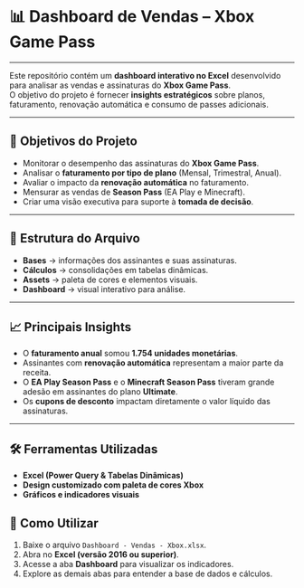 # 📊 Dashboard de Vendas – Xbox Game Pass

---

Este repositório contém um **dashboard interativo no Excel** desenvolvido para analisar as vendas e assinaturas do **Xbox Game Pass**.  
O objetivo do projeto é fornecer **insights estratégicos** sobre planos, faturamento, renovação automática e consumo de passes adicionais.  

---

## 🔎 Objetivos do Projeto  

- Monitorar o desempenho das assinaturas do **Xbox Game Pass**.  
- Analisar o **faturamento por tipo de plano** (Mensal, Trimestral, Anual).  
- Avaliar o impacto da **renovação automática** no faturamento.  
- Mensurar as vendas de **Season Pass** (EA Play e Minecraft).  
- Criar uma visão executiva para suporte à **tomada de decisão**.  

---

## 📂 Estrutura do Arquivo  

- **Bases** → informações dos assinantes e suas assinaturas.  
- **Cálculos** → consolidações em tabelas dinâmicas.  
- **Assets** → paleta de cores e elementos visuais.  
- **Dashboard** → visual interativo para análise.  

---

## 📈 Principais Insights  

- O **faturamento anual** somou **1.754 unidades monetárias**.  
- Assinantes com **renovação automática** representam a maior parte da receita.  
- O **EA Play Season Pass** e o **Minecraft Season Pass** tiveram grande adesão em assinantes do plano **Ultimate**.  
- Os **cupons de desconto** impactam diretamente o valor líquido das assinaturas.  

---

## 🛠️ Ferramentas Utilizadas  

- **Excel (Power Query & Tabelas Dinâmicas)**  
- **Design customizado com paleta de cores Xbox**  
- **Gráficos e indicadores visuais**  


## 🚀 Como Utilizar  

1. Baixe o arquivo `Dashboard - Vendas - Xbox.xlsx`.  
2. Abra no **Excel (versão 2016 ou superior)**.  
3. Acesse a aba **Dashboard** para visualizar os indicadores.  
4. Explore as demais abas para entender a base de dados e cálculos.  
